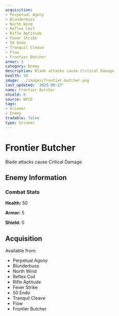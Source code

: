 ```yaml
---
acquisition:
- Perpetual Agony
- Blunderbuss
- North Wind
- Reflex Coil
- Rifle Aptitude
- Fever Strike
- 50 Endo
- Tranquil Cleave
- Flow
- Frontier Butcher
armor: 5
category: Enemy
description: Blade attacks cause Critical Damage
health: 50
image: ../images/frontier-butcher.png
last_updated: '2025-09-17'
name: Frontier Butcher
shield: 0
source: WFCD
tags:
- Grineer
- Enemy
tradable: false
type: Grineer
---
```


# Frontier Butcher

Blade attacks cause Critical Damage

## Enemy Information

### Combat Stats

**Health:** 50

**Armor:** 5

**Shield:** 0

## Acquisition

Available from:
- Perpetual Agony
- Blunderbuss
- North Wind
- Reflex Coil
- Rifle Aptitude
- Fever Strike
- 50 Endo
- Tranquil Cleave
- Flow
- Frontier Butcher

